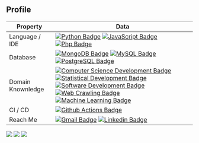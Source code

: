 
<!-- sample badge demo https://simpleicons.org/ -->

## Profile
Property                 | Data  
-------------------------|------
Language / IDE           | [![Python Badge](https://img.shields.io/badge/-Pycharm-3776AB?style=flat&logo=Python&logoColor=white)](https://github.com/search?l=python&q=user%3ARaySin8411&type=Repositories) [![JavaScript Badge](https://img.shields.io/badge/-WebStorm-0094F5?style=flat&logo=JavaScript&logoColor=yekkow)](https://github.com/search?l=javascript&q=user%3ARaySin8411&type=Repositories) [![Php Badge](https://img.shields.io/badge/-PhpStorm-A100FF?style=flat&logo=Php&logoColor=yekkow)](https://github.com/search?l=php&q=user%3ARaySin8411&type=Repositories) 
Database         | [![MongoDB Badge](https://img.shields.io/badge/-MongoDB-47A248?style=flat&logo=MongoDB&logoColor=white)](https://github.com/search?q=user%3A&RaySin8411type=Repositories) [![MySQL Badge](https://img.shields.io/badge/-MySQL-4479A1?style=flat&logo=MySQL&logoColor=white)](https://github.com/search?q=user%3A&RaySin8411type=Repositories) [![PostgreSQL Badge](https://img.shields.io/badge/-postgresqlL-4169E1?style=flat&logo=postgresql&logoColor=white)](https://github.com/search?q=user%3A&RaySin8411type=Repositories)
Domain Knownledge        | [![Computer Science Development Badge](https://img.shields.io/badge/-Computer%20Science-FAB040?style=flat&logoColor=white)](https://github.com/search?q=user%3ARaySin8411&type=Repositories) [![Statistical Development Badge](https://img.shields.io/badge/-Statistics-4C8CBF?style=flat&logoColor=white)](https://github.com/search?q=user%3ARaySin8411&type=Repositories) [![Software Development Badge](https://img.shields.io/badge/-Software%20Development-FF6600?style=flat&logoColor=white)](https://github.com/search?q=user%3ARaySin8411&type=Repositories) [![Web Crawling Badge](https://img.shields.io/badge/-Web%20Crawling-036CB5?style=flat&logoColor=white)](https://github.com/RaySin8411/Python-crawler) [![Machine Learning Badge](https://img.shields.io/badge/-Machine%20Learning-01D277?style=flat&logoColor=white)](https://github.com/RaySin8411/python_ml_practice)
CI / CD                  | [![Github Actions Badge](https://img.shields.io/badge/-Github%20Actions-2088FF?style=flat&logo=Github-Actions&logoColor=white)](https://github.com/RaySin8411/RaySin8411)
Reach Me                 | [![Gmail Badge](https://img.shields.io/badge/-RaySin-e54448?style=flat&logo=Gmail&logoColor=white)](mailto:ray0101.sin@gmail.com) [![Linkedin Badge](https://img.shields.io/badge/-RaySin-blue?style=flat&logo=Linkedin&logoColor=white)](https://www.linkedin.com/in/ray-sin/)


[![](https://github-profile-summary-cards.vercel.app/api/cards/profile-details?username=RaySin8411&theme=monokai)](https://github-profile-summary-cards.vercel.app)
[![](https://github-profile-summary-cards.vercel.app/api/cards/stats?username=RaySin8411&theme=monokai)](https://github-profile-summary-cards.vercel.app) 
[![](https://github-profile-summary-cards.vercel.app/api/cards/repos-per-language?username=RaySin8411&theme=monokai&hide=jupyter%20notebook,css,scss,html)](https://github-profile-summary-cards.vercel.app)
